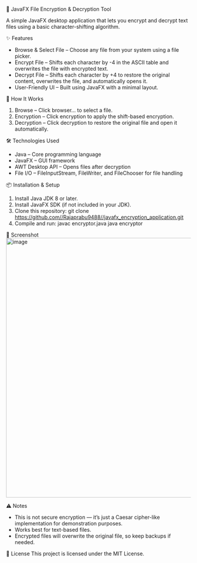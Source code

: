 🔐 JavaFX File Encryption & Decryption Tool

A simple JavaFX desktop application that lets you encrypt and decrypt text files using a basic character-shifting algorithm.


✨ Features
- Browse & Select File – Choose any file from your system using a file picker.
- Encrypt File – Shifts each character by -4 in the ASCII table and overwrites the file with encrypted text.
- Decrypt File – Shifts each character by +4 to restore the original content, overwrites the file, and automatically opens it.
- User-Friendly UI – Built using JavaFX with a minimal layout.


📂 How It Works
1. Browse – Click browser... to select a file.
2. Encryption – Click encryption to apply the shift-based encryption.
3. Decryption – Click decryption to restore the original file and open it automatically.


🛠️ Technologies Used
- Java – Core programming language
- JavaFX – GUI framework
- AWT Desktop API – Opens files after decryption
- File I/O – FileInputStream, FileWriter, and FileChooser for file handling


📦 Installation & Setup
1. Install Java JDK 8 or later.
2. Install JavaFX SDK (if not included in your JDK).
3. Clone this repository:
   git clone https://github.com//Rajaprabu9488//javafx_encryption_application.git
4. Compile and run:
   javac encryptor.java
   java encryptor


📸 Screenshot
<img width="1349" height="706" alt="image" src="https://github.com/user-attachments/assets/3961b6e8-20fb-44d5-ace8-6ee98bc3456a" />



⚠️ Notes
- This is not secure encryption — it’s just a Caesar cipher-like implementation for demonstration purposes.
- Works best for text-based files.
- Encrypted files will overwrite the original file, so keep backups if needed.


📜 License
This project is licensed under the MIT License.

